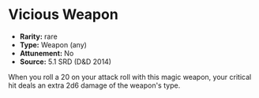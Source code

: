 
# Vicious Weapon

* **Rarity:** rare
* **Type:** Weapon (any)
* **Attunement:** No
* **Source:** 5.1 SRD (D&D 2014)


When you roll a 20 on your attack roll with this magic weapon, your critical hit deals an extra 2d6 damage of the weapon's type.

